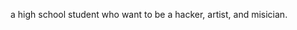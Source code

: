 a high school student who want to be a hacker, artist, and misician.
<!---
Ruth1030/Ruth1030 is a ✨ special ✨ repository because its `README.md` (this file) appears on your GitHub profile.
You can click the Preview link to take a look at your changes.
--->
